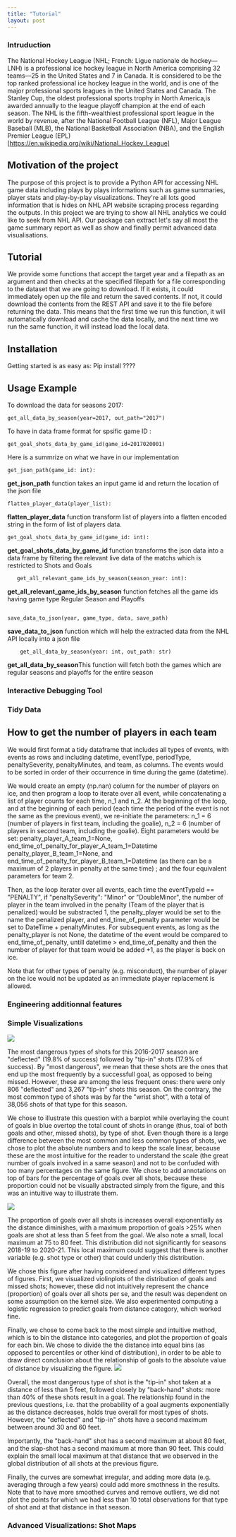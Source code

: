 ```yaml
---
title: "Tutorial"
layout: post
---
```

### Intruduction
The National Hockey League (NHL; French: Ligue nationale de hockey—LNH) is a professional ice hockey league in North America comprising 32 teams—25 in the United States and 7 in Canada. It is considered to be the top ranked professional ice hockey league in the world, and is one of the major professional sports leagues in the United States and Canada. The Stanley Cup, the oldest professional sports trophy in North America,is awarded annually to the league playoff champion at the end of each season. The NHL is the fifth-wealthiest professional sport league in the world by revenue, after the National Football League (NFL), Major League Baseball (MLB), the National Basketball Association (NBA), and the English Premier League (EPL)
[https://en.wikipedia.org/wiki/National_Hockey_League]



## Motivation of the project
The purpose of this project is to provide a Python API for accessing NHL game data including plays by plays informations such as game summaries, player stats and play-by-play visualizations. They're all lots good information that is hides on NHL API website scraping process regarding the outputs. In this project we are trying to show all NHL analytics we could like to seek from NHL API.
Our package can extract let's say all most the game summary report as well as show and finally permit advanced data visualisations.
## Tutorial
We provide some functions that accept the target year and a filepath as an argument and then checks at the specified filepath for a file corresponding to the dataset that we are going to download. If it exists, it could immediately open up the file and return the saved contents. If not, it could download the contents from the REST API and save it to the file before returning the data. This means that the first time we run this function, it will automatically download and cache the data locally, and the next time we run the same function, it will instead load the local data.
## Installation
Getting started is as easy as:
Pip install ????
 
## Usage Example 
To download the data for seasons 2017: 
```{python}
get_all_data_by_season(year=2017, out_path="2017")
```
To have in data frame format for spsific game ID :
```{python}
get_goal_shots_data_by_game_id(game_id=2017020001)
```
 Here is a summrize on what we have in our implementation
 ```{python}
 get_json_path(game_id: int):
 ```
 **get_json_path** function takes an input game id and return the location of the json file
  ```{python}
flatten_player_data(player_list):
 ```
**flatten_player_data** function transform list of players into a flatten encoded string in the form of list of players data.

```{python}    
get_goal_shots_data_by_game_id(game_id: int):
```

**get_goal_shots_data_by_game_id** function transforms the json data into a data frame by filtering the relevant live data of the matchs which is   restricted to Shots and Goals

 ```{python}    
    get_all_relevant_game_ids_by_season(season_year: int):
 ```
**get_all_relevant_game_ids_by_season** function fetches all the game ids having game type Regular Season and Playoffs
```{python}

save_data_to_json(year, game_type, data, save_path)
 ```
**save_data_to_json** function which will help the extracted data from the NHL API locally into a json file
```{python}
    get_all_data_by_season(year: int, out_path: str)
 ```
**get_all_data_by_season**This function will fetch both the games which are regular seasons and playoffs for the entire season

### Interactive Debugging Tool
### Tidy Data
## How to get the number of players in each team

We would first format a tidy dataframe that includes all types of events, with events as rows and including datetime, eventType,  periodType, penaltySeverity, penaltyMinutes, and team, as columns. The events would to be sorted in order of their occurrence in time during the game (datetime). 
 
We would create an empty (np.nan) column for the number of players on ice, and then program a loop to iterate over all event, while concatenating a list of player counts for each time, n_1 and n_2. At the beginning of the loop, and at the beginning of each period (each time the period of the event is not the same as the previous event), we re-initiate the parameters: n_1 = 6 (number of players in first team, including the goalie), n_2 = 6 (number of players in second team, including the goalie). Eight parameters would be set: penalty_player_A_team_1=None, end_time_of_penalty_for_player_A_team_1=Datetime penalty_player_B_team_1=None, and end_time_of_penalty_for_player_B_team_1=Datetime (as there can be a maximum of 2 players in penalty at the same time) ; and the four equivalent parameters for team 2. 
 
Then, as the loop iterater over all events, each time the eventTypeId == "PENALTY", if "penaltySeverity": "Minor" or "DoubleMinor", the number of player in the team involved in the penalty (Team of the player that is penalized) would be substracted 1, the penalty_player would be set to the name the penalized player, and end_time_of_penalty parameter would be set to DateTime + penaltyMinutes. For subsequent events, as long as the penalty_player is not None, the datetime of the event would be compared to end_time_of_penalty, untill datetime > end_time_of_penalty and then the number of player for that team would be added +1, as the player is back on ice. 
 
Note that for other types of penalty (e.g. misconduct), the number of player on the ice would not be updated as an immediate player replacement is allowed.

### Engineering additionnal features 
### Simple Visualizations
![](/assets/figure_1_goals_by_shot_type_2016.png)

The most dangerous types of shots for this 2016-2017 season are "deflected" (19.8% of success) followed by "tip-in" shots (17.9% of success). By "most dangerous", we mean that these shots are the ones that end up the most frequently by a successfull goal, as opposed to being missed. However, these are among the less frequent ones: there were only 806 "deflected" and 3,267 "tip-in" shots this season. On the contrary, the most common type of shots was by far the "wrist shot", with a total of 38,056 shots of that type for this season.

We chose to illustrate this question with a barplot while overlaying the count of goals in blue overtop the total count of shots in orange (thus, toal of both goals and other, missed shots), by type of shot. Even though there is a large difference between the most common and less common types of shots, we chose to plot the absolute numbers and to keep the scale linear, because these are the most intuitive for the reader to understand the scale (the great number of goals involved in a same season) and not to be confuded with too many percentages on the same figure. We chose to add annotations on top of bars for the percentage of goals over all shots, because these proportion could not be visually abstracted simply from the figure, and this was an intuitive way to illustrate them.

![](/assets/figure_2_goal_by_distance2019.png)

The proportion of goals over all shots is increases overall exponentially as the distance diminishes, with a maximum proportion of goals >25% when goals are shot at less than 5 feet from the goal. We also note a small, local maximum at 75 to 80 feet. This distribution did not significantly for seasons 2018-19 to 2020-21. This local maximum could suggest that there is another variable (e.g. shot type or other) that could underly this distribution.

We chose this figure after having considered and visualized different types of figures. First, we visualized violinplots of the distribution of goals and missed shots; however, these did not intuitively represent the chance (proportion) of goals over all shots per se, and the result was dependent on some assumption on the kernel size. We also experimented computing a logistic regression to predict goals from distance category, which worked fine.

Finally, we chose to come back to the most simple and intuitive method, which is to bin the distance into categories, and plot the proportion of goals for each bin. We chose to divide the the distance into equal bins (as opposed to percentiles or other kind of distribution), in order to be able to draw direct conclusion about the relationship of goals to the absolute value of distance by visualizing the figure.
![](/assets/figure_3_goals_by_distance_and_shot_type2017.png)

Overall, the most dangerous type of shot is the "tip-in" shot taken at a distance of less than 5 feet, followed closely by "back-hand" shots: more than 40% of these shots result in a goal. The relationship found in the previous questions, i.e. that the probability of a goal augments exponentially as the distance decreases, holds true overall for most types of shots. However, the "deflected" and "tip-in" shots have a second maximum between around 30 and 60 feet.

Importantly, the "back-hand" shot has a second maximum at about 80 feet, and the slap-shot has a second maximum at more than 90 feet. This could explain the small local maximum at that distance that we observed in the global distribution of all shots at the previous figure.

Finally, the curves are somewhat irregular, and adding more data (e.g. averaging through a few years) could add more smothness in the results. Note that to have more smoothed curves and remove outliers, we did not plot the points for which we had less than 10 total observations for that type of shot and at that distance in that season.
### Advanced Visualizations: Shot Maps

